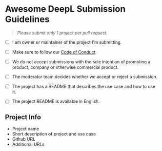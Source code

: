 # Awesome DeepL Submission Guidelines

> _Please submit only 1 project per pull request._

* [ ] I am owner or maintainer of the project I'm submitting.

* [ ] Make sure to follow our [Code of Conduct](https://github.com/deeplcom/blob/master/.github/CODE_OF_CONDUCT.md). 

* [ ] We do not accept submissions with the sole intention of promoting a product, company or otherwise commercial product.

* [ ] The moderator team decides whether we accept or reject a submission.

* [ ] The project has a README that describes the use case and how to use it.

* [ ] The project README is available in English.



## Project Info 

* Project name
* Short description of project and use case
* Github URL
* Additional URLs
